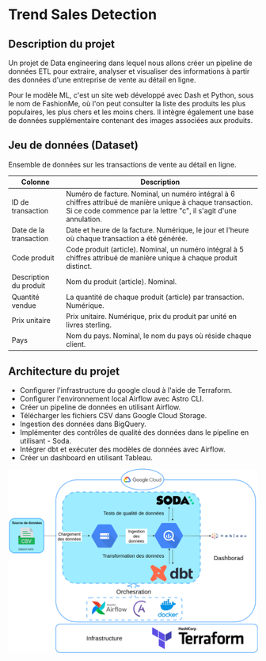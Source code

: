 
# Trend Sales Detection

## Description du projet
Un projet de Data engineering dans lequel nous allons créer un pipeline de données ETL pour extraire, analyser et visualiser des informations à partir des données d'une entreprise de vente au détail en ligne.

Pour le modèle ML, c'est un site web développé avec Dash et Python, sous le nom de FashionMe, où l'on peut consulter la liste des produits les plus populaires, les plus chers et les moins chers. Il intègre également une base de données supplémentaire contenant des images associées aux produits.

## Jeu de données (Dataset)
Ensemble de données sur les transactions de vente au détail en ligne.

| Colonne | Description |
| ------ | ------ |
| ID de transaction | Numéro de facture. Nominal, un numéro intégral à 6 chiffres attribué de manière unique à chaque transaction. Si ce code commence par la lettre "c", il s'agit d'une annulation. |
|Date de la transaction|Date et heure de la facture. Numérique, le jour et l'heure où chaque transaction a été générée.|
|Code produit|Code produit (article). Nominal, un numéro intégral à 5 chiffres attribué de manière unique à chaque produit distinct.|
|Description du produit|Nom du produit (article). Nominal.|
|Quantité vendue|La quantité de chaque produit (article) par transaction. Numérique.|
|Prix unitaire|Prix unitaire. Numérique, prix du produit par unité en livres sterling.|
|Pays|Nom du pays. Nominal, le nom du pays où réside chaque client.|

## Architecture du projet

- Configurer l'infrastructure du google cloud à l'aide de Terraform.
- Configurer l'environnement local Airflow avec Astro CLI.
- Créer un pipeline de données en utilisant Airflow.
- Télécharger les fichiers CSV dans Google Cloud Storage.
- Ingestion des données dans BigQuery.
- Implémenter des contrôles de qualité des données dans le pipeline en utilisant - Soda.
- Intégrer dbt et exécuter des modèles de données avec Airflow.
- Créer un dashboard en utilisant Tableau.

<img src="archi.png" alt="Architecture" style="width:600px;"/>
